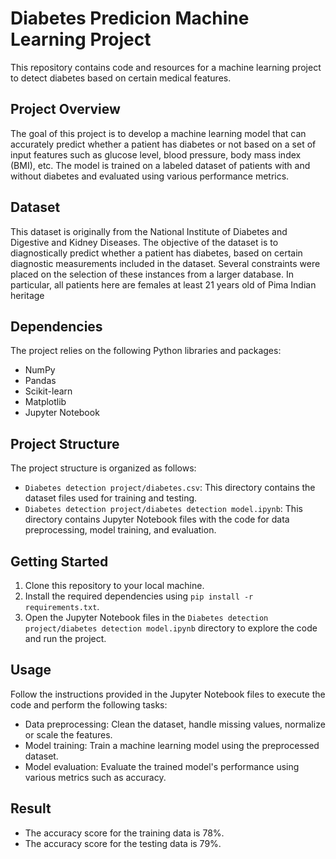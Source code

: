 # Diabetes Predicion Machine Learning Project

This repository contains code and resources for a machine learning project to detect diabetes based on certain medical features.

## Project Overview

The goal of this project is to develop a machine learning model that can accurately predict whether a patient has diabetes or not based on a set of input features such as glucose level, blood pressure, body mass index (BMI), etc. The model is trained on a labeled dataset of patients with and without diabetes and evaluated using various performance metrics.

## Dataset
This dataset is originally from the National Institute of Diabetes and Digestive and Kidney
Diseases. The objective of the dataset is to diagnostically predict whether a patient has diabetes,
based on certain diagnostic measurements included in the dataset. Several constraints were placed
on the selection of these instances from a larger database. In particular, all patients here are females
at least 21 years old of Pima Indian heritage

## Dependencies

The project relies on the following Python libraries and packages:
- NumPy
- Pandas
- Scikit-learn
- Matplotlib
- Jupyter Notebook



## Project Structure

The project structure is organized as follows:

- `Diabetes detection project/diabetes.csv`: This directory contains the dataset files used for training and testing.
- `Diabetes detection project/diabetes detection model.ipynb`: This directory contains Jupyter Notebook files with the code for data preprocessing, model training, and evaluation.

## Getting Started

1. Clone this repository to your local machine.
2. Install the required dependencies using `pip install -r requirements.txt`.
3. Open the Jupyter Notebook files in the `Diabetes detection project/diabetes detection model.ipynb` directory to explore the code and run the project.

## Usage

Follow the instructions provided in the Jupyter Notebook files to execute the code and perform the following tasks:

- Data preprocessing: Clean the dataset, handle missing values, normalize or scale the features.
- Model training: Train a machine learning model using the preprocessed dataset.
- Model evaluation: Evaluate the trained model's performance using various metrics such as accuracy.

## Result

 - The accuracy score for the training data is 78%.
 - The accuracy score for the testing data is 79%.




